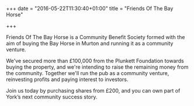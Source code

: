 +++
date = "2016-05-22T11:30:40+01:00"
title = "Friends Of The Bay Horse"

+++

Friends Of The Bay Horse is a Community Benefit Society formed with the aim of buying the Bay Horse in Murton and running it as a community venture.

We've secured more than £100,000 from the Plunkett Foundation towards buying the property, and we're intending to raise the remaining money from the community.  Together we'll run the pub as a community venture, reinvesting profits and paying interest to investors.

Join us today by purchasing shares from £200, and you can own part of
York’s next community success story.
